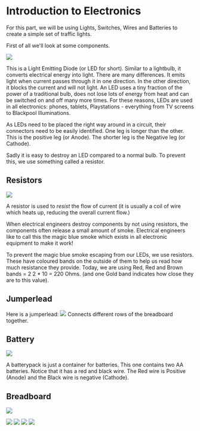 
Introduction to Electronics
===========================

For this part, we will be using Lights, Switches, Wires and Batteries to create a simple set of traffic lights.

First of all we'll look at some components.

![](../images/led.jpg)

This is a Light Emitting Diode (or LED for short). Similar to a lightbulb, it converts electrical energy into light. There are many differences. It emits light when current passes through it in one direction. In the other direction, it blocks the current and will not light. An LED uses a tiny fraction of the power of a traditional bulb, does not lose lots of energy from heat and can be switched on and off many more times. For these reasons, LEDs are used in all electronics: phones, tablets, Playstations - everything from TV screens to Blackpool Illuminations.

As LEDs need to be placed the right way around in a circuit, their connectors need to be easily identified. One leg is longer than the other. This is the positive leg (or Anode). The shorter leg is the Negative leg (or Cathode).

Sadly it is easy to destroy an LED compared to a normal bulb. To prevent this, we use something called a resistor.

## Resistors
![](../images/resistor.jpg)

A resistor is used to *resist* the flow of current (it is usually a coil of wire which heats up, reducing the overall current flow.)

When electrical engineers destroy components by not using resistors, the components often release a small amount of smoke. Electrical engineers like to call this the magic blue smoke which exists in all electronic equipment to make it work!

To prevent the magic blue smoke escaping from our LEDs, we use resistors. These have coloured bands on the outside of them to help us read how much resistance they provide. Today, we are using Red, Red and Brown bands = 2 2 * 10 = 220 Ohms. (and one Gold band indicates how close they are to this value). 

## Jumperlead
Here is a jumperlead:
![](../images/jumperlead.jpg)
Connects different rows of the breadboard together.

## Battery
![](../images/battery.jpg)

A batterypack is just a container for batteries. This one contains two AA batteries. Notice that it has a red and black wire. The Red wire is Positive (Anode) and the Black wire is negative (Cathode).

## Breadboard
![](../images/breadboard.jpg)

![](../images/resistors_breadboard.jpg)
![](../images/leds_added.jpg)
![](../images/jumper_wires_end_row.jpg)
![](../images/battery_pack_rotated.jpg)


